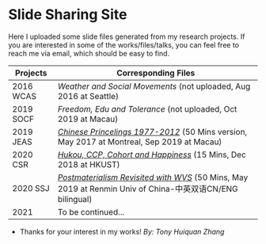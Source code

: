 # Slide Sharing Site #

Here I uploaded some slide files generated from my research projects. If you are interested in some of the works/files/talks, you can feel free to reach me via email, which should be easy to find.


Projects  | Corresponding Files
----------| ----------
2016 WCAS | *Weather and Social Movements* (not uploaded, Aug 2016 at Seattle)
2019 SOCF | *Freedom, Edu and Tolerance* (not uploaded, Oct 2019 at Macau)
2019 JEAS | *[Chinese Princelings 1977-2012](https://github.com/huiquanR/Slides/blob/master/JEAS_2019_Prince_50min_v3.02.pdf)* (50 Mins version, May 2017 at Montreal, Sep 2019 at Macau)
2020 CSR  | *[Hukou, CCP, Cohort and Happiness](https://github.com/huiquanR/Slides/blob/master/CSR_2020_15min_v0.3%2020200510.pdf)* (15 Mins, Dec 2018 at HKUST)
2020 SSJ  | *[Postmaterialism Revisited with WVS](https://github.com/huiquanR/Slides/blob/master/SSJ-2020-50mins-PPT-ZHANG-RUCtalk.pdf)* (50 Mins, May 2019 at Renmin Univ of China-中英双语CN/ENG bilingual)
2021      | To be continued...

- Thanks for your interest in my works!
*By: Tony Huiquan Zhang*
